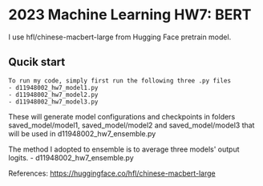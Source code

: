 # 2023 Machine Learning HW7: BERT

I use hfl/chinese-macbert-large from Hugging Face pretrain model.

## Qucik start
    To run my code, simply first run the following three .py files
    - d11948002_hw7_model1.py
    - d11948002_hw7_model2.py
    - d11948002_hw7_model3.py

These will generate model configurations and checkpoints in folders saved_model/model1, saved_model/model2 and saved_model/model3 that will be used in d11948002_hw7_ensemble.py

The method I adopted to ensemble is to average three models' output logits.
    - d11948002_hw7_ensemble.py

References: https://huggingface.co/hfl/chinese-macbert-large
